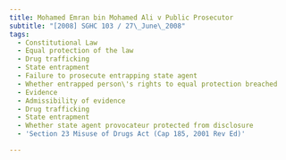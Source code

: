 ```yaml
---
title: Mohamed Emran bin Mohamed Ali v Public Prosecutor
subtitle: "[2008] SGHC 103 / 27\_June\_2008"
tags:
  - Constitutional Law
  - Equal protection of the law
  - Drug trafficking
  - State entrapment
  - Failure to prosecute entrapping state agent
  - Whether entrapped person\'s rights to equal protection breached
  - Evidence
  - Admissibility of evidence
  - Drug trafficking
  - State entrapment
  - Whether state agent provocateur protected from disclosure
  - 'Section 23 Misuse of Drugs Act (Cap 185, 2001 Rev Ed)'

---
```


